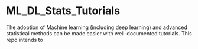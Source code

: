 # ML_DL_Stats_Tutorials
The adoption of Machine learning (including deep learning) and advanced statistical methods can be made easier with well-documented tutorials. This repo intends to 

